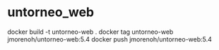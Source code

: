 # untorneo_web


docker build -t untorneo-web .
docker tag untorneo-web jmorenoh/untorneo-web:5.4
docker push jmorenoh/untorneo-web:5.4
